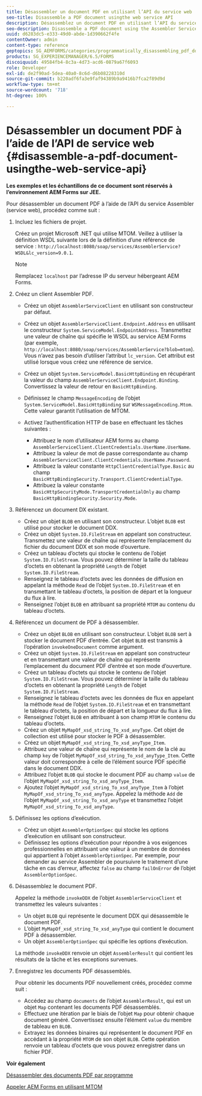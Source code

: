 ```yaml
---
title: Désassembler un document PDF en utilisant l’API du service web
seo-title: Disassemble a PDF document usingthe web service API
description: Désassemblez un document PDF en utilisant l’API du service Assembler.
seo-description: Disassemble a PDF document using the Assembler Service API
uuid: d6283dc5-e333-49d0-abde-1d390662f4fe
contentOwner: admin
content-type: reference
geptopics: SG_AEMFORMS/categories/programmatically_disassembling_pdf_documents
products: SG_EXPERIENCEMANAGER/6.5/FORMS
discoiquuid: 49584fb4-8c3a-4d73-acd6-0879a67f6093
role: Developer
exl-id: de2f90ad-5dea-40a0-8c6d-d6b08228310d
source-git-commit: b220adf6fa3e9faf94389b9a9416b7fca2f89d9d
workflow-type: tm+mt
source-wordcount: '718'
ht-degree: 100%

---
```


# Désassembler un document PDF à l’aide de l’API de service web {#disassemble-a-pdf-document-usingthe-web-service-api}

**Les exemples et les échantillons de ce document sont réservés à l’environnement AEM Forms sur JEE.**

Pour désassembler un document PDF à l’aide de l’API du service Assembler (service web), procédez comme suit :

1. Incluez les fichiers de projet.

   Créez un projet Microsoft .NET qui utilise MTOM. Veillez à utiliser la définition WSDL suivante lors de la définition d’une référence de service : `http://localhost:8080/soap/services/AssemblerService?WSDL&lc_version=9.0.1`.

   >[!NOTE]
   >
   >Remplacez `localhost` par l’adresse IP du serveur hébergeant AEM Forms.

1. Créez un client Assembler PDF.

   * Créez un objet `AssemblerServiceClient` en utilisant son constructeur par défaut.
   * Créez un objet `AssemblerServiceClient.Endpoint.Address` en utilisant le constructeur `System.ServiceModel.EndpointAddress`. Transmettez une valeur de chaîne qui spécifie le WSDL au service AEM Forms (par exemple, `http://localhost:8080/soap/services/AssemblerService?blob=mtom`). Vous n’avez pas besoin d’utiliser l’attribut `lc_version`. Cet attribut est utilisé lorsque vous créez une référence de service.
   * Créez un objet `System.ServiceModel.BasicHttpBinding` en récupérant la valeur du champ `AssemblerServiceClient.Endpoint.Binding`. Convertissez la valeur de retour en `BasicHttpBinding`.
   * Définissez le champ `MessageEncoding` de l’objet `System.ServiceModel.BasicHttpBinding` sur `WSMessageEncoding.Mtom`. Cette valeur garantit l’utilisation de MTOM.
   * Activez l’authentification HTTP de base en effectuant les tâches suivantes :

      * Attribuez le nom d’utilisateur AEM forms au champ `AssemblerServiceClient.ClientCredentials.UserName.UserName`.
      * Attribuez la valeur de mot de passe correspondante au champ `AssemblerServiceClient.ClientCredentials.UserName.Password`.
      * Attribuez la valeur constante `HttpClientCredentialType.Basic` au champ `BasicHttpBindingSecurity.Transport.ClientCredentialType`.
      * Attribuez la valeur constante `BasicHttpSecurityMode.TransportCredentialOnly` au champ `BasicHttpBindingSecurity.Security.Mode`.

1. Référencez un document DX existant.

   * Créez un objet `BLOB` en utilisant son constructeur. L’objet `BLOB` est utilisé pour stocker le document DDX.
   * Créez un objet `System.IO.FileStream` en appelant son constructeur. Transmettez une valeur de chaîne qui représente l’emplacement du fichier du document DDX et son mode d’ouverture.
   * Créez un tableau d’octets qui stocke le contenu de l’objet `System.IO.FileStream`. Vous pouvez déterminer la taille du tableau d’octets en obtenant la propriété `Length` de l’objet `System.IO.FileStream`.
   * Renseignez le tableau d’octets avec les données de diffusion en appelant la méthode `Read` de l’objet `System.IO.FileStream` et en transmettant le tableau d’octets, la position de départ et la longueur du flux à lire.
   * Renseignez l’objet `BLOB` en attribuant sa propriété `MTOM` au contenu du tableau d’octets.

1. Référencez un document de PDF à désassembler.

   * Créez un objet `BLOB` en utilisant son constructeur. L’objet `BLOB` sert à stocker le document PDF d’entrée. Cet objet `BLOB` est transmis à l’opération `invokeOneDocument` comme argument.
   * Créez un objet `System.IO.FileStream` en appelant son constructeur et en transmettant une valeur de chaîne qui représente l’emplacement du document PDF d’entrée et son mode d’ouverture.
   * Créez un tableau d’octets qui stocke le contenu de l’objet `System.IO.FileStream`. Vous pouvez déterminer la taille du tableau d’octets en obtenant la propriété `Length` de l’objet `System.IO.FileStream`.
   * Renseignez le tableau d’octets avec les données de flux en appelant la méthode `Read` de l’objet `System.IO.FileStream` et en transmettant le tableau d’octets, la position de départ et la longueur du flux à lire.
   * Renseignez l’objet `BLOB` en attribuant à son champ `MTOM` le contenu du tableau d’octets.
   * Créez un objet `MyMapOf_xsd_string_To_xsd_anyType`. Cet objet de collection est utilisé pour stocker le PDF à désassembler.
   * Créez un objet `MyMapOf_xsd_string_To_xsd_anyType_Item`.
   * Attribuez une valeur de chaîne qui représente le nom de la clé au champ `key` de l’objet `MyMapOf_xsd_string_To_xsd_anyType_Item`. Cette valeur doit correspondre à celle de l’élément source PDF spécifié dans le document DDX.
   * Attribuez l’objet `BLOB` qui stocke le document PDF au champ `value` de l’objet `MyMapOf_xsd_string_To_xsd_anyType_Item`.
   * Ajoutez l’objet `MyMapOf_xsd_string_To_xsd_anyType_Item` à l’objet `MyMapOf_xsd_string_To_xsd_anyType`. Appelez la méthode `Add` de l’objet `MyMapOf_xsd_string_To_xsd_anyType` et transmettez l’objet `MyMapOf_xsd_string_To_xsd_anyType`.

1. Définissez les options d’exécution.

   * Créez un objet `AssemblerOptionSpec` qui stocke les options d’exécution en utilisant son constructeur.
   * Définissez les options d’exécution pour répondre à vos exigences professionnelles en attribuant une valeur à un membre de données qui appartient à l’objet `AssemblerOptionSpec`. Par exemple, pour demander au service Assembler de poursuivre le traitement d’une tâche en cas d’erreur, affectez `false` au champ `failOnError` de l’objet `AssemblerOptionSpec`.

1. Désassemblez le document PDF.

   Appelez la méthode `invokeDDX` de l’objet `AssemblerServiceClient` et transmettez les valeurs suivantes :

   * Un objet `BLOB` qui représente le document DDX qui désassemble le document PDF.
   * L’objet `MyMapOf_xsd_string_To_xsd_anyType` qui contient le document PDF à désassembler.
   * Un objet `AssemblerOptionSpec` qui spécifie les options d’exécution.

   La méthode `invokeDDX` renvoie un objet `AssemblerResult` qui contient les résultats de la tâche et les exceptions survenues.

1. Enregistrez les documents PDF désassemblés.

   Pour obtenir les documents PDF nouvellement créés, procédez comme suit :

   * Accédez au champ `documents` de l’objet `AssemblerResult`, qui est un objet `Map` contenant les documents PDF désassemblés.
   * Effectuez une itération par le biais de l’objet `Map` pour obtenir chaque document généré. Convertissez ensuite l’élément `value` du membre de tableau en `BLOB`.
   * Extrayez les données binaires qui représentent le document PDF en accédant à la propriété `MTOM` de son objet `BLOB`. Cette opération renvoie un tableau d’octets que vous pouvez enregistrer dans un fichier PDF.

**Voir également**

[Désassembler des documents PDF par programme](/help/forms/developing/programmatically-disassembling-pdf-documents.md#programmatically-disassembling-pdf-documents)

[Appeler AEM Forms en utilisant MTOM](/help/forms/developing/invoking-aem-forms-using-web.md#invoking-aem-forms-using-mtom)
